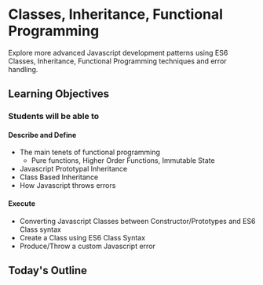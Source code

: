 # Classes, Inheritance, Functional Programming

Explore more advanced Javascript development patterns using ES6 Classes, Inheritance, Functional Programming techniques and error handling.

## Learning Objectives

### Students will be able to

#### Describe and Define

- The main tenets of functional programming
  - Pure functions, Higher Order Functions, Immutable State
- Javascript Prototypal Inheritance
- Class Based Inheritance
- How Javascript throws errors

#### Execute

- Converting Javascript Classes between Constructor/Prototypes and ES6 Class syntax
- Create a Class using ES6 Class Syntax
- Produce/Throw a custom Javascript error

## Today's Outline

<!-- To Be Completed By Instructor -->
